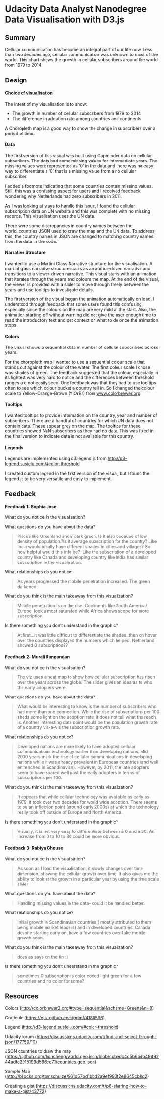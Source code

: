 
# Udacity Data Analyst Nanodegree Data Visualisation with D3.js

## Summary

Cellular communication has become an integral part of our life now. Less than two decades ago, cellular communication was unknown to most of the world. This chart shows the growth in cellular subscribers around the world from 1979 to 2014.

## Design
#### Choice of visualisation

The intent of my visualisation is to show:
- The growth in number of cellular subscribers from 1979 to 2014
- The difference in adoption rate among countries and continents

A  Choropleth map is a good way to show the change in subscribers over a period of time.

#### Data

The first version of this visual was built using Gapminder data on cellular subscribers. The data had some missing values for intermediate years. The missing values were represented as ‘0’ in the data and there was no easy way to differentiate a ‘0’ that is a missing value from a no cellular subscriber.

I added a footnote indicating that some countries contain missing values. Still, this was a confusing aspect for users and I received feedback wondering why Netherlands had zero subscribers in 2011.

As I was looking at ways to handle this issue, I found the cellular subscription data on UN website and this was complete with no missing records. This visualisation uses the UN data.

There were some discrepancies in country names between the world_countries JSON used to draw the map and the UN data. To address this, the country names in JSON are changed to matching country names from the data in the code. 

#### Narrative Structure

I wanted to use a Martini Glass Narrative structure for the visualisation. A martini glass narrative structure starts as an author-driven narrative and transitions to a viewer-driven narrative. This visual starts with an animation that iterates through the years and colours the map. At the end of the visual, the viewer is provided with a slider to move through freely between the years and use tooltips to investigate details.

The first version of the visual began the animation automatically on load. I understood through feedback that some users found this confusing, especially since the colours on the map are very mild at the start. Also, the animation starting off without warning did not give the user enough time to read the introductory text and get context on what to do once the animation stops.

#### Colors

The visual shows a sequential data in number of cellular subscribers across years. 

For the choropleth map I wanted to use a sequential colour scale that stands out against the colour of the water. The first colour scale I chose was shades of green. The feedback suggested that the colour, especially in its lightest was very hard to notice and the differences between threshold ranges are not easily seen. One feedback was that they had to use tooltips often to see which colour bucket a country fell in. So I changed the colour scale to Yellow-Orange-Brown (YlOrBr) from www.colorbrewer.org.

#### Tooltips

I wanted tooltips to provide information on the country, year and number of subscribers.
There are a handful of countries for which UN data does not contain data. These appear grey on the map. The tooltips for these countries showed NaN subscribers as they had no data. This was fixed in the final version to indicate data is not available for this country.

#### Legends

Legends are implemented using d3.legend.js from http://d3-legend.susielu.com/#color-threshold

I created custom legend in the first version of the visual, but I found the legend.js to be very versatile and easy to implement.


## Feedback



#### Feedback 1: Sophia Jose

What do you notice in the visualisation?

What questions do you have about the data?
> Places like Greenland show dark green. Is it also because of low density of population.?Is it average subscription for the country? Like India would ideally have different shades in cities and villages? So how helpful would this info be?  Like the subscription of a developed country like Canada and developing country like India has similar subscription in the visualisation.

What relationships do you notice:
> As years progressed the mobile penetration increased. The green darkened.

What do you think is the main takeaway from this visualization?
> Mobile penetration is on the rise. Continents like South America/ Europe  look almost saturated while Africa shows scope for more subscription. 

Is there something you don’t understand in the graphic?
> At first...it was little difficult to differentiate the shades..then on hover over the countries displayed the numbers which helped. Netherland showed 0 subscription??

#### Feedback 2: Murali Rangarajan

What do you notice in the visualisation?
> The viz uses a heat map to show how cellular subscription has risen over the years across the globe. The slider gives an idea as to who the early adopters were.

What questions do you have about the data?
> What would be interesting to know is the number of subscribers who had more than one connection. While the rise of subscriptions per 100 sheds some light on the adoption rate, it does not tell what the reach is. Another interesting data point would be the population growth rate of a country vis-a-vis the subscription growth rate.

What relationships do you notice?
> Developed nations are more likely to have adopted cellular communications technology earlier than developing nations. Mid 2000 years mark the rise of cellular communications in developing nations while it was already prevalent in European countries (and well entrenched in Scandinavian). However, by 2011, the late adopters seem to have soared well past the early adopters in terms of subscriptions per 100.

What do you think is the main takeaway from this visualization?
> It appears that while cellular technology was available as early as 1979, it took over two decades for world wide adoption. There seems to be an inflection point (around early 2000s) at which the technology really took off outside of Europe and North America. 

Is there something you don’t understand in the graphic?
> Visually, it is not very easy to differentiate between a 0 and a 30. An increase from 0 to 10 to 30 could be more obvious.

#### Feedback 3: Rabiya Ghouse

What do you notice in the visualisation?
> As soon as I load the visualisation, it slowly changes over time dimension, showing the cellular growth over time. It also gives me the ability to look at the growth in a particular year by using the time scale slider

What questions do you have about the data?
> Handling missing values in the data- could it be handled better.

What relationships do you notice?
> Initial growth in Scandinavian countries ( mostly attributed to them being mobile market leaders) and in developed countries. Canada despite starting early on, have a few countries over take mobile growth soon.

What do you think is the main takeaway from this visualization?
> does as says on the tin :)

Is there something you don’t understand in the graphic?
> sometimes 0 subscription is color coded light green for a few countries and no color for some?



## Resources

Colors
(http://colorbrewer2.org/#type=sequential&scheme=Greens&n=8)

Graticule
(https://gist.github.com/gdmf/4180596)

Legend
(http://d3-legend.susielu.com/#color-threshold)

Udacity forum (https://discussions.udacity.com/t/find-and-select-through-json/177759/10)

JSON countries to draw the map
(https://github.com/honcheng/world.geo.json/blob/ccbedc4c5b6bdb4949244adfc2915199d566ce71/countries.geo.json)

Sample Map
(http://bl.ocks.org/tomschulze/961d57bd1bbd2a9ef993f2e8645cb8d2)

Creating a gist
(https://discussions.udacity.com/t/p6-sharing-how-to-make-a-gist/43772)







